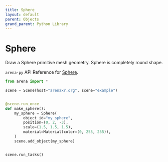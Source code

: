 ```yaml
---
title: Sphere
layout: default
parent: Objects
grand_parent: Python Library
---
```


# Sphere

Draw a Sphere primitive mesh geometry. Sphere is completely round shape.

`arena-py` API Reference for [Sphere](/content/python-api/objects/sphere).

```python
from arena import *

scene = Scene(host="arenaxr.org", scene="example")


@scene.run_once
def make_sphere():
    my_sphere = Sphere(
        object_id="my_sphere",
        position=(0, 2, -3),
        scale=(1.5, 1.5, 1.5),
        material=Material(color=(0, 255, 255)),
    )
    scene.add_object(my_sphere)


scene.run_tasks()
```
